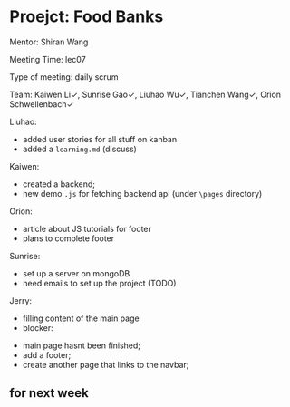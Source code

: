# Proejct: Food Banks

Mentor: Shiran Wang

Meeting Time: lec07

Type of meeting: daily scrum

Team: Kaiwen Li✓, Sunrise Gao✓, Liuhao Wu✓, Tianchen Wang✓, Orion Schwellenbach✓

Liuhao:
- added user stories for all stuff on kanban
- added a `learning.md` (discuss)

Kaiwen:
- created a backend;
- new demo `.js` for fetching backend api (under `\pages` directory)

Orion:
- article about JS tutorials for footer
- plans to complete footer

Sunrise:
- set up a server on mongoDB
- need emails to set up the project (TODO)

Jerry:
- filling content of the main page
- blocker: 
* main page hasnt been finished; 
* add a footer;
* create another page that links to the navbar; 

## for next week
